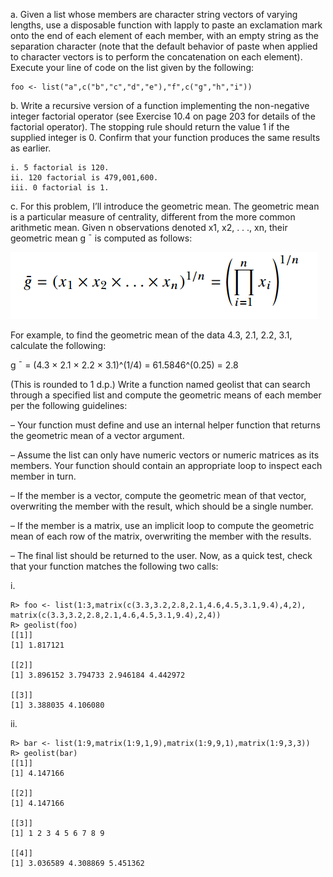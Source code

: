 a. Given a list whose members are character string vectors of varying lengths, use a disposable function with lapply to paste an exclamation mark onto the end of each element of each member, with an empty string as the separation character (note that the default behavior of paste when applied to character vectors is to perform the concatenation on each element). Execute your line of code on the list given by the following:
```
foo <- list("a",c("b","c","d","e"),"f",c("g","h","i"))
```

b. Write a recursive version of a function implementing the non-negative integer factorial operator (see Exercise 10.4 on
page 203 for details of the factorial operator). The stopping rule should return the value 1 if the supplied integer is 0. Confirm that your function produces the same results as earlier.
```
i. 5 factorial is 120.
ii. 120 factorial is 479,001,600.
iii. 0 factorial is 1.
```

c. For this problem, I’ll introduce the geometric mean. The geometric mean is a particular measure of centrality, different from the more common arithmetic mean. Given n observations denoted x1, x2, . . ., xn, their geometric mean g ¯ is computed as follows:

![Image](https://github.com/tamhuynh92/The-Book-of-R-Solutions/blob/master/Chapter%2011/Screenshot%202017-10-02%2000.11.32.png?raw=true)

For example, to find the geometric mean of the data 4.3, 2.1, 2.2, 3.1, calculate the following:

g ¯ = (4.3 × 2.1 × 2.2 × 3.1)^(1/4) = 61.5846^(0.25) = 2.8

(This is rounded to 1 d.p.)
Write a function named geolist that can search through a specified list and compute the geometric means of each member per the following guidelines:

– Your function must define and use an internal helper function that returns the geometric mean of a vector argument.

– Assume the list can only have numeric vectors or numeric matrices as its members. Your function should contain an
appropriate loop to inspect each member in turn.

– If the member is a vector, compute the geometric mean of that vector, overwriting the member with the result, which should be a single number.

– If the member is a matrix, use an implicit loop to compute the geometric mean of each row of the matrix, overwriting the member with the results.

– The final list should be returned to the user. Now, as a quick test, check that your function matches the following two calls:

i.
```
R> foo <- list(1:3,matrix(c(3.3,3.2,2.8,2.1,4.6,4.5,3.1,9.4),4,2),
matrix(c(3.3,3.2,2.8,2.1,4.6,4.5,3.1,9.4),2,4))
R> geolist(foo)
[[1]]
[1] 1.817121

[[2]]
[1] 3.896152 3.794733 2.946184 4.442972

[[3]]
[1] 3.388035 4.106080
```
ii.
```
R> bar <- list(1:9,matrix(1:9,1,9),matrix(1:9,9,1),matrix(1:9,3,3))
R> geolist(bar)
[[1]]
[1] 4.147166

[[2]]
[1] 4.147166

[[3]]
[1] 1 2 3 4 5 6 7 8 9

[[4]]
[1] 3.036589 4.308869 5.451362
```
